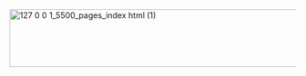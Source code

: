 <img width="1160" height="102" alt="127 0 0 1_5500_pages_index html (1)" src="https://github.com/user-attachments/assets/966c1455-02e5-4502-bc70-f1b43ce9eba4" />
